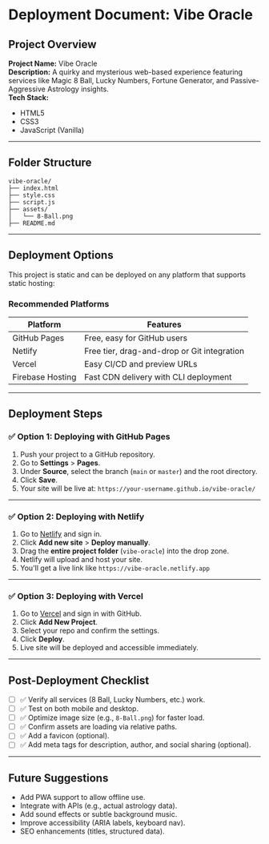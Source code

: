 # Deployment Document: Vibe Oracle

## Project Overview
**Project Name:** Vibe Oracle  
**Description:** A quirky and mysterious web-based experience featuring services like Magic 8 Ball, Lucky Numbers, Fortune Generator, and Passive-Aggressive Astrology insights.  
**Tech Stack:**  
- HTML5  
- CSS3  
- JavaScript (Vanilla)

---

## Folder Structure
```
vibe-oracle/
├── index.html
├── style.css
├── script.js
├── assets/
│   └── 8-Ball.png
├── README.md
```

---

## Deployment Options
This project is static and can be deployed on any platform that supports static hosting:

### Recommended Platforms
| Platform         | Features                                         |
|------------------|--------------------------------------------------|
| GitHub Pages     | Free, easy for GitHub users                      |
| Netlify          | Free tier, drag-and-drop or Git integration     |
| Vercel           | Easy CI/CD and preview URLs                     |
| Firebase Hosting | Fast CDN delivery with CLI deployment           |

---

## Deployment Steps

### ✅ Option 1: Deploying with GitHub Pages
1. Push your project to a GitHub repository.
2. Go to **Settings** > **Pages**.
3. Under **Source**, select the branch (`main` or `master`) and the root directory.
4. Click **Save**.  
5. Your site will be live at: `https://your-username.github.io/vibe-oracle/`

---

### ✅ Option 2: Deploying with Netlify
1. Go to [Netlify](https://netlify.com) and sign in.
2. Click **Add new site** > **Deploy manually**.
3. Drag the **entire project folder** (`vibe-oracle`) into the drop zone.
4. Netlify will upload and host your site.
5. You'll get a live link like `https://vibe-oracle.netlify.app`

---

### ✅ Option 3: Deploying with Vercel
1. Go to [Vercel](https://vercel.com) and sign in with GitHub.
2. Click **Add New Project**.
3. Select your repo and confirm the settings.
4. Click **Deploy**.
5. Live site will be deployed and accessible immediately.

---

## Post-Deployment Checklist
- [ ] ✅ Verify all services (8 Ball, Lucky Numbers, etc.) work.
- [ ] ✅ Test on both mobile and desktop.
- [ ] ✅ Optimize image size (e.g., `8-Ball.png`) for faster load.
- [ ] ✅ Confirm assets are loading via relative paths.
- [ ] ✅ Add a favicon (optional).
- [ ] ✅ Add meta tags for description, author, and social sharing (optional).

---

## Future Suggestions
- Add PWA support to allow offline use.
- Integrate with APIs (e.g., actual astrology data).
- Add sound effects or subtle background music.
- Improve accessibility (ARIA labels, keyboard nav).
- SEO enhancements (titles, structured data).